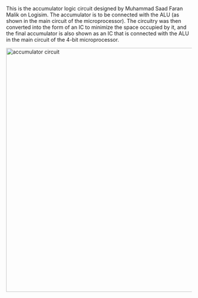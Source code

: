 This is the accumulator logic circuit designed by Muhammad Saad Faran Malik on Logisim. 
The accumulator is to be connected with the ALU (as shown in the main circuit of the microprocessor). 
The circuitry was then converted into the form of an IC to minimize the space occupied by it, and the final accumulator is also shown as an IC that is connected with the ALU in the main circuit of the 4-bit microprocessor.



<img width="664" alt="accumulator circuit" src="https://user-images.githubusercontent.com/127740712/230774740-89e42ad4-9116-43bb-b8b9-944abe8f3a1a.png">
